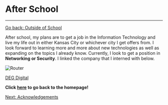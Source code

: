 # After School
---
[Go back: Outside of School](OutsideofSchool.md)

After school, my plans are to get a job in the Information Technology and live my life out in either Kansas City or whichever city I get offers from.
I look forward to learning more and more about new technologies as well as expanding on the topics I already know. 
Currently, I look to get a position in **Networking or Security**. I linked the company that I interned with below.

![Router](https://images.clipartlogo.com/files/images/43/431621/router-clip-art_p.jpg)


[DEG Digital](https://www.degdigital.com/)

**Click [here](README.md) to go back to the homepage!**

[Next: Acknowledgements](acknowledgements.md)
